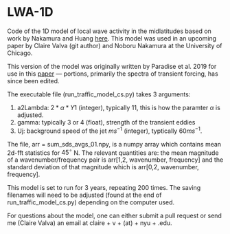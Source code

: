 # LWA-1D
Code of the 1D model of local wave activity in the midlatitudes based on work by Nakamura and Huang [here](https://science.sciencemag.org/content/early/2018/06/21/science.aat0721). This model was used in an upcoming paper by Claire Valva (git author) and Noboru Nakamura at the University of Chicago. 

This version of the model was originally written by Paradise et al. 2019 for use in this [paper](https://doi.org/10.1175/JAS-D-19-0095.1) — portions, primarily the spectra of transient forcing, has since been edited. 

The executable file (run_traffic_model_cs.py) takes 3 arguments:
1. a2Lambda: $2*\alpha*Y1$ (integer), typically 11, this is how the paramter $\alpha$ is adjusted.
2. gamma: typically 3 or 4 (float), strength of the transient eddies
3. Uj: background speed of the jet $ms^{-1}$ (integer), typtically $60ms^{-1}$. 

The file, arr =  sum_sds_avgs_01.npy, is a numpy array which contains mean 2d-fft statistics for $45^\circ$ N. The relevant quantities are: the mean magnitude of a wavenumber/frequency pair is arr\[1,2, wavenumber, frequency\] and the standard deviation of that magnitude which is arr\[0,2, wavenumber, frequency\]. 

This model is set to run for 3 years, repeating 200 times. The saving filenames will need to be adjusted (found at the end of run_traffic_model_cs.py) depending on the computer used. 

For questions about the model, one can either submit a pull request or send me (Claire Valva) an email at claire + v + (at) + nyu + .edu. 


